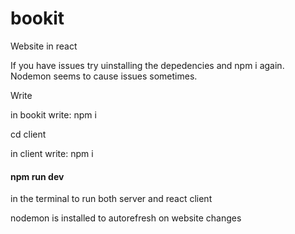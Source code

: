 # bookit
Website in react

If you have issues try uinstalling the depedencies and npm i again. Nodemon seems to cause issues sometimes.

Write

in bookit write:
npm i 

cd client

in client write:
npm i

#### npm run dev 

in the terminal to run both server and react client

nodemon is installed to autorefresh on website changes
